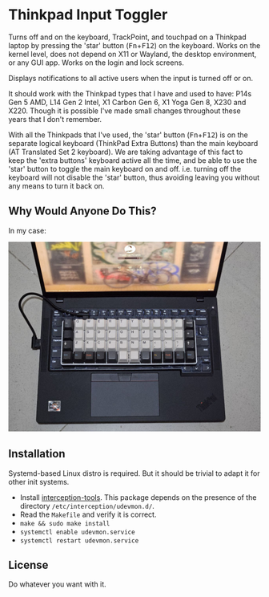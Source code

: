 # Thinkpad Input Toggler

Turns off and on the keyboard, TrackPoint, and touchpad on a Thinkpad laptop by
pressing the 'star' button (<kbd>Fn</kbd>+<kbd>F12</kbd>) on the keyboard. Works
on the kernel level, does not depend on X11 or Wayland, the desktop environment,
or any GUI app. Works on the login and lock screens.

Displays notifications to all active users when the input is turned off or on.

It should work with the Thinkpad types that I have and used to have: P14s Gen 5
AMD, L14 Gen 2 Intel, X1 Carbon Gen 6, X1 Yoga Gen 8, X230 and X220. Though it
is possible I've made small changes throughout these years that I don't
remember.

With all the Thinkpads that I've used, the 'star' button
(<kbd>Fn</kbd>+<kbd>F12</kbd>) is on the separate logical keyboard (ThinkPad
Extra Buttons) than the main keyboard (AT Translated Set 2 keyboard). We are
taking advantage of this fact to keep the 'extra buttons' keyboard active all
the time, and be able to use the 'star' button to toggle the main keyboard on
and off. i.e. turning off the keyboard will not disable the 'star' button, thus
avoiding leaving you without any means to turn it back on.

## Why Would Anyone Do This?

In my case:

![Planck keyboard](planck.jpg)

## Installation

Systemd-based Linux distro is required. But it should be trivial to adapt it for
other init systems.

* Install [interception-tools](https://gitlab.com/interception/linux/tools).
  This package depends on the presence of the directory
  `/etc/interception/udevmon.d/`.
* Read the `Makefile` and verify it is correct.
* `make && sudo make install`
* `systemctl enable udevmon.service`
* `systemctl restart udevmon.service`

## License

Do whatever you want with it.